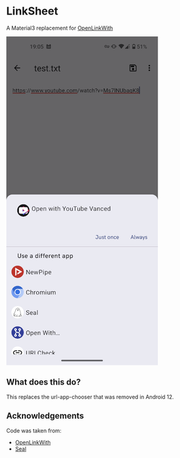 # LinkSheet

A Material3 replacement for [OpenLinkWith](https://github.com/tasomaniac/OpenLinkWith)

![](readme/screenshot.png)

## What does this do?

This replaces the url-app-chooser that was removed in Android 12. 

## Acknowledgements

Code was taken from:

* [OpenLinkWith](https://github.com/tasomaniac/OpenLinkWith)
* [Seal](https://github.com/JunkFood02/Seal)


